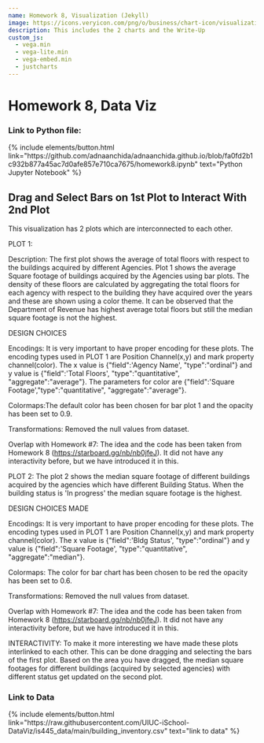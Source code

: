 ```yaml
---
name: Homework 8, Visualization (Jekyll)
image: https://icons.veryicon.com/png/o/business/chart-icon/visualization-icon-07-07.png
description: This includes the 2 charts and the Write-Up
custom_js:
  - vega.min
  - vega-lite.min
  - vega-embed.min
  - justcharts
---
```



# Homework 8, Data Viz
### Link to Python file: 

<div class="right">
{% include elements/button.html link="https://github.com/adnaanchida/adnaanchida.github.io/blob/fa0fd2b1c932b877a45ac7d0afe857e710ca7675/homework8.ipynb" text="Python Jupyter Notebook" %}
</div>


## Drag and Select Bars on 1st Plot to Interact With 2nd Plot

This visualization has 2 plots which are interconnected to each other. 

PLOT 1:

Description:
The first plot shows the average of total floors with respect to the buildings acquired by different Agencies. Plot 1 shows the average Square footage of buildings acquired by the Agencies using bar plots. The density of these floors are calculated by aggregating the total floors for each agency with respect to the building they have acquired over the years and these are shown using a color theme. It can be observed that the Department of Revenue has highest average total floors but still the median square footage is not the highest. 

DESIGN CHOICES

Encodings: 
It is very important to have proper encoding for these plots. The encoding types used in PLOT 1 are Position Channel(x,y) and mark property channel(color). The x value is {"field":'Agency Name', "type":"ordinal"} and y value is {"field":'Total Floors', "type":"quantitative", "aggregate":"average"}. The parameters for color are {"field":'Square Footage',"type":"quantitative", "aggregate":"average"}.

Colormaps:The default color has been chosen for bar plot 1 and the opacity has been set to 0.9.

Transformations: 
Removed the null values from dataset.

Overlap with Homework #7: 
The idea and the code has been taken from Homework 8 (https://starboard.gg/nb/nb0jfeJ). It did not have any interactivity before, but we have introduced it in this.

PLOT 2:
The plot 2 shows the median square footage of different buildings acquired by the agencies which have different Building Status. When the building status is 'In progress' the median square footage is the highest. 

DESIGN CHOICES MADE

Encodings:
It is very important to have proper encoding for these plots. The encoding types used in PLOT 1 are Position Channel(x,y) and mark property channel(color). The x value is {"field":'Bldg Status', "type":"ordinal"} and y value is {"field":'Square Footage', "type":"quantitative", "aggregate":"median"}. 

Colormaps:
The color for bar chart has been chosen to be red the opacity has been set to 0.6.

Transformations: 
Removed the null values from dataset.

Overlap with Homework #7: 
The idea and the code has been taken from Homework 8 (https://starboard.gg/nb/nb0jfeJ). It did not have any interactivity before, but we have introduced it in this.


INTERACTIVITY:
To make it more interesting we have made these plots interlinked to each other. This can be done dragging and selecting the bars of the first plot. Based on the area you have dragged, the median square footages for different buildings (acquired by selected agencies) with different status get updated on the second plot. 



<vegachart schema-url="{{ site.baseurl }}/assets/json/file.json" style="width: 100%"></vegachart>
### Link to Data

<div class="right">
{% include elements/button.html link="https://raw.githubusercontent.com/UIUC-iSchool-DataViz/is445_data/main/building_inventory.csv" text="link to data" %}
</div>

